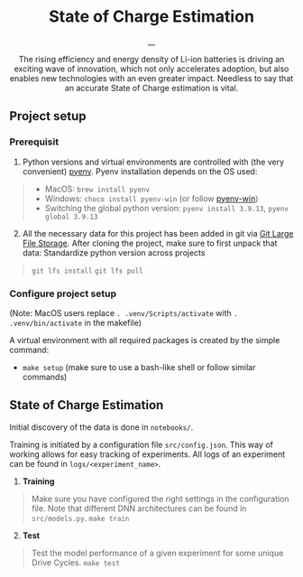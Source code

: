 <h1 align='center'><b>State of Charge Estimation</b></h1>

<p align='center'>
    __
</p>

<p align='center'>
    The rising efficiency and energy density of Li-ion batteries is driving an exciting wave of innovation, which not only accelerates adoption, but also enables new technologies with an even greater impact. Needless to say that an accurate State of Charge estimation is vital.
</p>

## Project setup

### Prerequisit
1. Python versions and virtual environments are controlled with (the very convenient) [pyenv](https://github.com/pyenv/pyenv). Pyenv installation depends on the OS used:
> - MacOS: `brew install pyenv`
> - Windows: `choco install pyenv-win` (or follow [pyenv-win](https://github.com/pyenv-win/pyenv-win))
> - Switching the global python version: `pyenv install 3.9.13`, `pyenv global 3.9.13`

2. All the necessary data for this project has been added in git via [Git Large File Storage](https://git-lfs.github.com/). After cloning the project, make sure to first unpack that data: 
Standardize python version across projects
>
>    `git lfs install`
>    `git lfs pull`

### Configure project setup
(Note: MacOS users replace `. .venv/Scripts/activate` with `. .venv/bin/activate` in the makefile)

A virtual environment with all required packages is created by the simple command:
- `make setup` (make sure to use a bash-like shell or follow similar commands)


## State of Charge Estimation

Initial discovery of the data is done in `notebooks/`.

Training is initiated by a configuration file `src/config.json`. This way of working allows for easy tracking of experiments. All logs of an experiment can be found in `logs/<experiment_name>`. 

1. **Training**

> Make sure you have configured the right settings in the configuration file. Note that different DNN architectures can be found in `src/models.py`.
> `make train`

2. **Test**

> Test the model performance of a given experiment for some unique Drive Cycles.
> `make test`